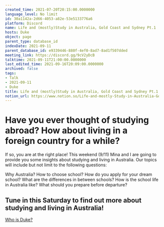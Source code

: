 ```yaml
---
created_time: 2021-07-20T20:15:00.0000000
language_level: No limit
id: 30a1142a-2d66-4053-a82e-53e5133776a6
platform: Discord
name: Life and (mostly)Study in Australia, Gold Coast and Sydney Pt.1
hosts: Duke
object: page
parent_type: database_id
indexDate: 2021-09-11
parent_database_id: e9339446-880f-4ef0-8ad7-8ad1f507dded
meeting_link: https://discord.gg/9cV2yDcB
talktime: 2021-09-11T21:00:00.0000000
last_edited_time: 2021-09-16T20:09:00.0000000
archived: false
tags:
- Talk
- 2021-09-11
- Duke
title: Life and (mostly)Study in Australia, Gold Coast and Sydney Pt.1
notion_url: https://www.notion.so/Life-and-mostly-Study-in-Australia-Gold-Coast-and-Sydney-Pt-1-30a1142a2d664053a82e53e5133776a6
---
```



# Have you ever thought of studying abroad? How about living in a foreign country for a while?

If so, you are at the right place! This weekend (9/11) Mina and I are going to provide you some insights about studying and living in Australia. Our topics will include but not limit to the following questions:

Why Australia?
How to choose school?
How do you apply for your dream school?
What are the differences in between schools?
How is the school life in Australia like?
What should you prepare before departure?

## Tune in this Saturday to find out more about studying and living in Australia!
[Who is Duke?](/e0958ccc596f4efea798c99507f0f16e)










